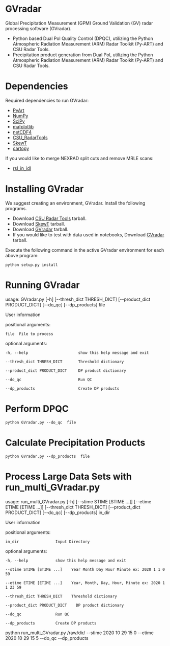 # GVradar
Global Precipitation Measurement (GPM) Ground Validation (GV) radar processing software (GVradar). 
* Python based Dual Pol Quality Control (DPQC), utilizing the Python Atmospheric Radiation Measurement (ARM) Radar Toolkit (Py-ART) and CSU Radar Tools.
* Precipitation product generation from Dual Pol, utilizing the Python Atmospheric Radiation Measurement (ARM) Radar Toolkit (Py-ART) and CSU Radar Tools.

Dependencies
============

Required dependencies to run GVradar:

* [PyArt](https://arm-doe.github.io/pyart/)
* [NumPy](https://www.numpy.org/)
* [SciPy](https://www.scipy.org)
* [matplotlib](https://matplotlib.org/)
* [netCDF4](https://github.com/Unidata/netcdf4-python)
* [CSU_RadarTools](https://github.com/CSU-Radarmet/CSU_RadarTools)
* [SkewT](https://github.com/tjlang/SkewT)
* [cartopy](https://anaconda.org/conda-forge/cartopy)

If you would like to merge NEXRAD split cuts and remove MRLE scans:

* [rsl_in_idl](https://trmm-fc.gsfc.nasa.gov/trmm_gv/software/rsl/)

Installing GVradar
==================

We suggest creating an environment, GVradar.  Install the following programs.

* Download [CSU Radar Tools](https://pmm-gv.gsfc.nasa.gov/pub/NPOL/temp/GVradar/CSU_RadarTools-master.tar.gz) tarball.
* Download [SkewT](https://pmm-gv.gsfc.nasa.gov/pub/NPOL/temp/GVradar/SkewT-master.tar.gz) tarball.
* Download [GVradar](https://pmm-gv.gsfc.nasa.gov/pub/NPOL/temp/GVradar/GVradarV0.5.tar.gz) tarball.
* If you would like to test with data used in notebooks, Download [GVradar](https://pmm-gv.gsfc.nasa.gov/pub/NPOL/temp/GVradar/GVradarV0.5_raw.tar.gz) tarball.

Execute the following command in the active GVradar environment for each above program:

    python setup.py install

Running GVradar
===============

usage: GVradar.py [-h] [--thresh_dict THRESH_DICT] [--product_dict PRODUCT_DICT] [--do_qc] [--dp_products] file

User information

positional arguments:

    file  File to process

optional arguments:

    -h, --help                      show this help message and exit

    --thresh_dict THRESH_DICT       Threshold dictionary

    --product_dict PRODUCT_DICT     DP product dictionary

    --do_qc                         Run QC

    --dp_products                   Create DP products

Perform DPQC
============

    python GVradar.py --do_qc  file
    
Calculate Precipitation Products
===============================

    python GVradar.py --dp_products  file
    
Process Large Data Sets with run_multi_GVradar.py
=============================================

usage: run_multi_GVradar.py [-h] [--stime STIME [STIME ...]]
                            [--etime ETIME [ETIME ...]]
                            [--thresh_dict THRESH_DICT]
                            [--product_dict PRODUCT_DICT] [--do_qc]
                            [--dp_products]
                            in_dir

User information

positional arguments:
  
    in_dir                Input Directory

optional arguments:
  
    -h, --help            show this help message and exit
  
    --stime STIME [STIME ...]    Year Month Day Hour Minute ex: 2020 1 1 0 59
  
    --etime ETIME [ETIME ...]    Year, Month, Day, Hour, Minute ex: 2020 1 1 23 59
  
    --thresh_dict THRESH_DICT    Threshold dictionary
  
    --product_dict PRODUCT_DICT    DP product dictionary
  
    --do_qc               Run QC
  
    --dp_products         Create DP products    
    
python run_multi_GVradar.py /raw/dir/ --stime 2020 10 29 15 0 --etime 2020 10 29 15 5 --do_qc --dp_products
